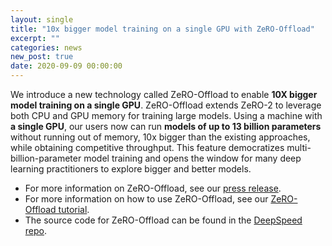 ```yaml
---
layout: single
title: "10x bigger model training on a single GPU with ZeRO-Offload"
excerpt: ""
categories: news
new_post: true
date: 2020-09-09 00:00:00
---
```


We introduce a new technology called ZeRO-Offload to enable **10X bigger model training on a single GPU**. ZeRO-Offload extends ZeRO-2 to leverage both CPU and GPU memory for training large models. Using a machine with **a single GPU**, our users now can run **models of up to 13 billion parameters** without running out of memory, 10x bigger than the existing approaches, while obtaining competitive throughput. This feature democratizes multi-billion-parameter model training and opens the window for many deep learning practitioners to explore bigger and better models. 

* For more information on ZeRO-Offload, see our [press release]( https://www.microsoft.com/en-us/research/?p=689370&secret=iSlooB ).
* For more information on how to use ZeRO-Offload, see our [ZeRO-Offload tutorial](https://www.deepspeed.ai/tutorials/zero-offload/).
* The source code for ZeRO-Offload can be found in the [DeepSpeed repo](https://github.com/microsoft/deepspeed).
